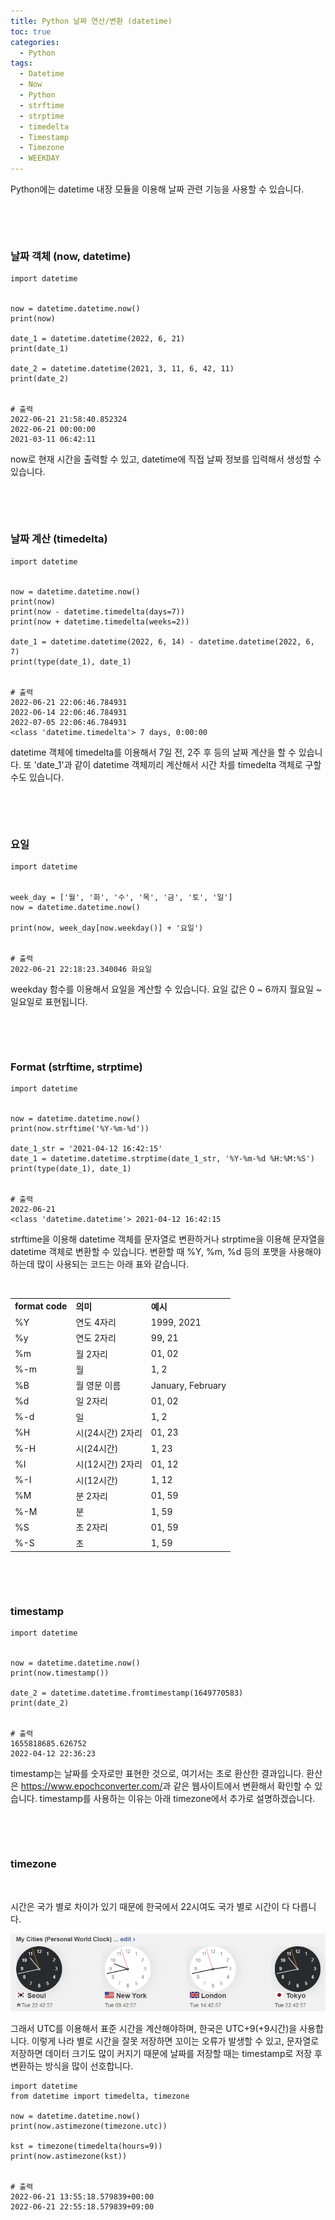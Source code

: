 ```yaml
---
title: Python 날짜 연산/변환 (datetime)
toc: true
categories:
  - Python
tags:
  - Datetime
  - Now
  - Python
  - strftime
  - strptime
  - timedelta
  - Timestamp
  - Timezone
  - WEEKDAY
---
```


Python에는 datetime 내장 모듈을 이용해 날짜 관련 기능을 사용할 수 있습니다.


 


 


### **날짜 객체 (now, datetime)**



```
import datetime


now = datetime.datetime.now()
print(now)

date_1 = datetime.datetime(2022, 6, 21)
print(date_1)

date_2 = datetime.datetime(2021, 3, 11, 6, 42, 11)
print(date_2)


# 출력
2022-06-21 21:58:40.852324
2022-06-21 00:00:00
2021-03-11 06:42:11
```

now로 현재 시간을 출력할 수 있고, datetime에 직접 날짜 정보를 입력해서 생성할 수 있습니다.


 


 


### **날짜 계산 (timedelta)**



```
import datetime


now = datetime.datetime.now()
print(now)
print(now - datetime.timedelta(days=7))
print(now + datetime.timedelta(weeks=2))

date_1 = datetime.datetime(2022, 6, 14) - datetime.datetime(2022, 6, 7)
print(type(date_1), date_1)


# 출력
2022-06-21 22:06:46.784931
2022-06-14 22:06:46.784931
2022-07-05 22:06:46.784931
<class 'datetime.timedelta'> 7 days, 0:00:00
```

datetime 객체에 timedelta를 이용해서 7일 전, 2주 후 등의 날짜 계산을 할 수 있습니다. 또 'date\_1'과 같이 datetime 객체끼리 계산해서 시간 차를 timedelta 객체로 구할 수도 있습니다.


 


 


### **요일**



```
import datetime


week_day = ['월', '화', '수', '목', '금', '토', '일']
now = datetime.datetime.now()

print(now, week_day[now.weekday()] + '요일')


# 출력
2022-06-21 22:18:23.340046 화요일
```

weekday 함수를 이용해서 요일을 계산할 수 있습니다. 요일 값은 0 ~ 6까지 월요일 ~ 일요일로 표현됩니다.


 


 


### **Format (strftime, strptime)**



```
import datetime


now = datetime.datetime.now()
print(now.strftime('%Y-%m-%d'))

date_1_str = '2021-04-12 16:42:15'
date_1 = datetime.datetime.strptime(date_1_str, '%Y-%m-%d %H:%M:%S')
print(type(date_1), date_1)


# 출력
2022-06-21
<class 'datetime.datetime'> 2021-04-12 16:42:15
```

strftime을 이용해 datetime 객체를 문자열로 변환하거나 strptime을 이용해 문자열을 datetime 객체로 변환할 수 있습니다. 변환할 때 %Y, %m, %d 등의 포맷을 사용해야하는데 많이 사용되는 코드는 아래 표와 같습니다.


 




|  |  |  |
| --- | --- | --- |
| **format code** | **의미** | **예시** |
| %Y | 연도 4자리 | 1999, 2021 |
| %y | 연도 2자리 | 99, 21 |
| %m | 월 2자리 | 01, 02 |
| %-m | 월 | 1, 2 |
| %B | 월 영문 이름 | January, February |
| %d | 일 2자리 | 01, 02 |
| %-d | 일 | 1, 2 |
| %H | 시(24시간) 2자리 | 01, 23 |
| %-H | 시(24시간) | 1, 23 |
| %I | 시(12시간) 2자리 | 01, 12 |
| %-I | 시(12시간) | 1, 12 |
| %M | 분 2자리 | 01, 59 |
| %-M | 분 | 1, 59 |
| %S | 초 2자리 | 01, 59 |
| %-S | 초 | 1, 59 |


 


 


### **timestamp**



```
import datetime


now = datetime.datetime.now()
print(now.timestamp())

date_2 = datetime.datetime.fromtimestamp(1649770583)
print(date_2)


# 출력
1655818685.626752
2022-04-12 22:36:23
```

timestamp는 날짜를 숫자로만 표현한 것으로, 여기서는 초로 환산한 결과입니다. 환산은 <https://www.epochconverter.com/>과 같은 웹사이트에서 변환해서 확인할 수 있습니다. timestamp를 사용하는 이유는 아래 timezone에서 추가로 설명하겠습니다.


 


 


### **timezone**


 


시간은 국가 별로 차이가 있기 때문에 한국에서 22시여도 국가 별로 시간이 다 다릅니다.


![](/assets/images/posts/2022-6-21-tistory-post-53/img-1.png)



그래서 UTC를 이용해서 표준 시간을 계산해야하며, 한국은 UTC+9(+9시간)을 사용합니다. 이렇게 나라 별로 시간을 잘못 저장하면 꼬이는 오류가 발생할 수 있고, 문자열로 저장하면 데이터 크기도 많이 커지기 때문에 날짜를 저장할 때는 timestamp로 저장 후 변환하는 방식을 많이 선호합니다.



```
import datetime
from datetime import timedelta, timezone

now = datetime.datetime.now()
print(now.astimezone(timezone.utc))

kst = timezone(timedelta(hours=9))
print(now.astimezone(kst))


# 출력
2022-06-21 13:55:18.579839+00:00
2022-06-21 22:55:18.579839+09:00
```

 


